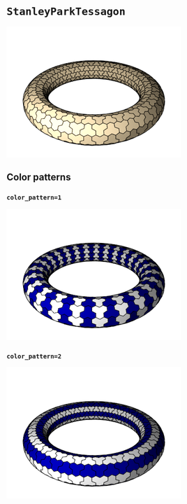 # `StanleyParkTessagon`

![StanleyParkTessagon](images/stanley_park_tessagon.png)

## Color patterns

### `color_pattern=1`

![StanleyParkTessagon color pattern 1](images/stanley_park_tessagon_color1.png)

### `color_pattern=2`

![StanleyParkTessagon color pattern 2](images/stanley_park_tessagon_color2.png)
